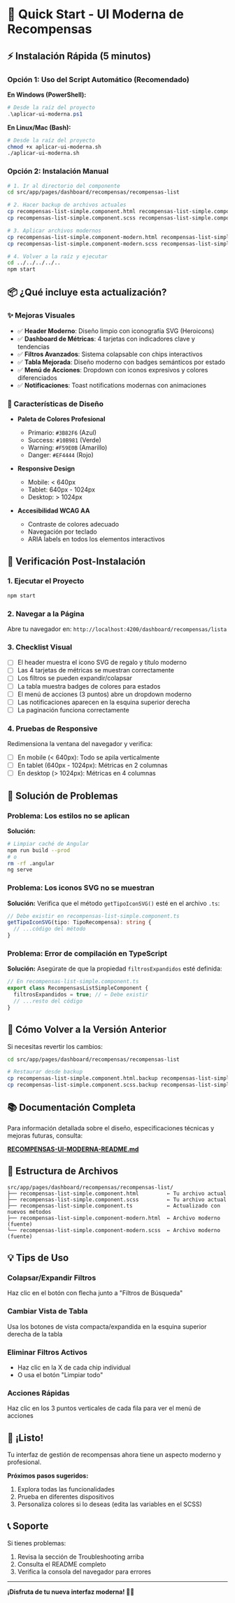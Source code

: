 # 🚀 Quick Start - UI Moderna de Recompensas

## ⚡ Instalación Rápida (5 minutos)

### Opción 1: Uso del Script Automático (Recomendado)

**En Windows (PowerShell):**
```powershell
# Desde la raíz del proyecto
.\aplicar-ui-moderna.ps1
```

**En Linux/Mac (Bash):**
```bash
# Desde la raíz del proyecto
chmod +x aplicar-ui-moderna.sh
./aplicar-ui-moderna.sh
```

### Opción 2: Instalación Manual

```bash
# 1. Ir al directorio del componente
cd src/app/pages/dashboard/recompensas/recompensas-list

# 2. Hacer backup de archivos actuales
cp recompensas-list-simple.component.html recompensas-list-simple.component.html.backup
cp recompensas-list-simple.component.scss recompensas-list-simple.component.scss.backup

# 3. Aplicar archivos modernos
cp recompensas-list-simple.component-modern.html recompensas-list-simple.component.html
cp recompensas-list-simple.component-modern.scss recompensas-list-simple.component.scss

# 4. Volver a la raíz y ejecutar
cd ../../../../..
npm start
```

## 📦 ¿Qué incluye esta actualización?

### ✨ Mejoras Visuales

- ✅ **Header Moderno**: Diseño limpio con iconografía SVG (Heroicons)
- ✅ **Dashboard de Métricas**: 4 tarjetas con indicadores clave y tendencias
- ✅ **Filtros Avanzados**: Sistema colapsable con chips interactivos
- ✅ **Tabla Mejorada**: Diseño moderno con badges semánticos por estado
- ✅ **Menú de Acciones**: Dropdown con iconos expresivos y colores diferenciados
- ✅ **Notificaciones**: Toast notifications modernas con animaciones

### 🎨 Características de Diseño

- **Paleta de Colores Profesional**
  - Primario: `#3B82F6` (Azul)
  - Success: `#10B981` (Verde)
  - Warning: `#F59E0B` (Amarillo)
  - Danger: `#EF4444` (Rojo)

- **Responsive Design**
  - Mobile: < 640px
  - Tablet: 640px - 1024px
  - Desktop: > 1024px

- **Accesibilidad WCAG AA**
  - Contraste de colores adecuado
  - Navegación por teclado
  - ARIA labels en todos los elementos interactivos

## 🎯 Verificación Post-Instalación

### 1. Ejecutar el Proyecto
```bash
npm start
```

### 2. Navegar a la Página
Abre tu navegador en: `http://localhost:4200/dashboard/recompensas/lista`

### 3. Checklist Visual

- [ ] El header muestra el icono SVG de regalo y título moderno
- [ ] Las 4 tarjetas de métricas se muestran correctamente
- [ ] Los filtros se pueden expandir/colapsar
- [ ] La tabla muestra badges de colores para estados
- [ ] El menú de acciones (3 puntos) abre un dropdown moderno
- [ ] Las notificaciones aparecen en la esquina superior derecha
- [ ] La paginación funciona correctamente

### 4. Pruebas de Responsive

Redimensiona la ventana del navegador y verifica:
- [ ] En mobile (< 640px): Todo se apila verticalmente
- [ ] En tablet (640px - 1024px): Métricas en 2 columnas
- [ ] En desktop (> 1024px): Métricas en 4 columnas

## 🐛 Solución de Problemas

### Problema: Los estilos no se aplican

**Solución:**
```bash
# Limpiar caché de Angular
npm run build --prod
# o
rm -rf .angular
ng serve
```

### Problema: Los iconos SVG no se muestran

**Solución:**
Verifica que el método `getTipoIconSVG()` esté en el archivo `.ts`:

```typescript
// Debe existir en recompensas-list-simple.component.ts
getTipoIconSVG(tipo: TipoRecompensa): string {
  // ...código del método
}
```

### Problema: Error de compilación en TypeScript

**Solución:**
Asegúrate de que la propiedad `filtrosExpandidos` esté definida:

```typescript
// En recompensas-list-simple.component.ts
export class RecompensasListSimpleComponent {
  filtrosExpandidos = true; // ← Debe existir
  // ...resto del código
}
```

## 🔄 Cómo Volver a la Versión Anterior

Si necesitas revertir los cambios:

```bash
cd src/app/pages/dashboard/recompensas/recompensas-list

# Restaurar desde backup
cp recompensas-list-simple.component.html.backup recompensas-list-simple.component.html
cp recompensas-list-simple.component.scss.backup recompensas-list-simple.component.scss
```

## 📚 Documentación Completa

Para información detallada sobre el diseño, especificaciones técnicas y mejoras futuras, consulta:

**[RECOMPENSAS-UI-MODERNA-README.md](./RECOMPENSAS-UI-MODERNA-README.md)**

## 📁 Estructura de Archivos

```
src/app/pages/dashboard/recompensas/recompensas-list/
├── recompensas-list-simple.component.html         ← Tu archivo actual
├── recompensas-list-simple.component.scss         ← Tu archivo actual
├── recompensas-list-simple.component.ts           ← Actualizado con nuevos métodos
├── recompensas-list-simple.component-modern.html  ← Archivo moderno (fuente)
└── recompensas-list-simple.component-modern.scss  ← Archivo moderno (fuente)
```

## 💡 Tips de Uso

### Colapsar/Expandir Filtros
Haz clic en el botón con flecha junto a "Filtros de Búsqueda"

### Cambiar Vista de Tabla
Usa los botones de vista compacta/expandida en la esquina superior derecha de la tabla

### Eliminar Filtros Activos
- Haz clic en la X de cada chip individual
- O usa el botón "Limpiar todo"

### Acciones Rápidas
Haz clic en los 3 puntos verticales de cada fila para ver el menú de acciones

## 🎉 ¡Listo!

Tu interfaz de gestión de recompensas ahora tiene un aspecto moderno y profesional.

**Próximos pasos sugeridos:**
1. Explora todas las funcionalidades
2. Prueba en diferentes dispositivos
3. Personaliza colores si lo deseas (edita las variables en el SCSS)

## 📞 Soporte

Si tienes problemas:
1. Revisa la sección de Troubleshooting arriba
2. Consulta el README completo
3. Verifica la consola del navegador para errores

---

**¡Disfruta de tu nueva interfaz moderna! 🎨✨**
